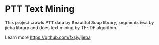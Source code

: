 PTT Text Mining
========================

This project crawls PTT data by Beautiful Soup library, segments text by jieba library and does text mining by TF-IDF algorithm.

Learn more <https://github.com/fxsjy/jieba>


